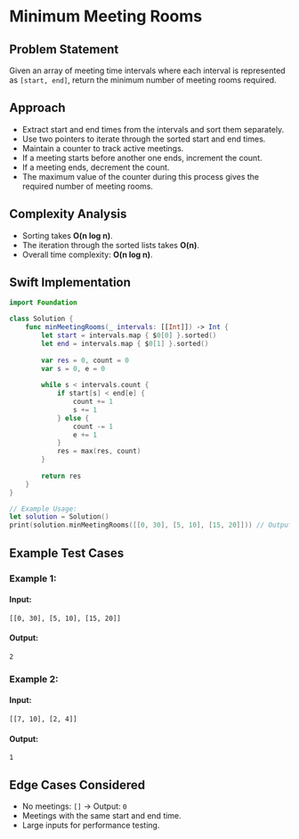 # Minimum Meeting Rooms

## Problem Statement
Given an array of meeting time intervals where each interval is represented as `[start, end]`, return the minimum number of meeting rooms required.

## Approach
- Extract start and end times from the intervals and sort them separately.
- Use two pointers to iterate through the sorted start and end times.
- Maintain a counter to track active meetings.
- If a meeting starts before another one ends, increment the count.
- If a meeting ends, decrement the count.
- The maximum value of the counter during this process gives the required number of meeting rooms.

## Complexity Analysis
- Sorting takes **O(n log n)**.
- The iteration through the sorted lists takes **O(n)**.
- Overall time complexity: **O(n log n)**.

## Swift Implementation
```swift
import Foundation

class Solution {
    func minMeetingRooms(_ intervals: [[Int]]) -> Int {
        let start = intervals.map { $0[0] }.sorted()
        let end = intervals.map { $0[1] }.sorted()
        
        var res = 0, count = 0
        var s = 0, e = 0
        
        while s < intervals.count {
            if start[s] < end[e] {
                count += 1
                s += 1
            } else {
                count -= 1
                e += 1
            }
            res = max(res, count)
        }
        
        return res
    }
}

// Example Usage:
let solution = Solution()
print(solution.minMeetingRooms([[0, 30], [5, 10], [15, 20]])) // Output: 2
```

## Example Test Cases
### Example 1:
#### Input:
```
[[0, 30], [5, 10], [15, 20]]
```
#### Output:
```
2
```

### Example 2:
#### Input:
```
[[7, 10], [2, 4]]
```
#### Output:
```
1
```

## Edge Cases Considered
- No meetings: `[]` → Output: `0`
- Meetings with the same start and end time.
- Large inputs for performance testing.

